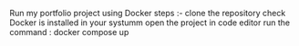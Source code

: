Run my portfolio project using Docker 
steps :-
  clone the repository 
  check Docker is installed in your systumm
  open the project in code editor
  run the command : docker compose up 
  
  
